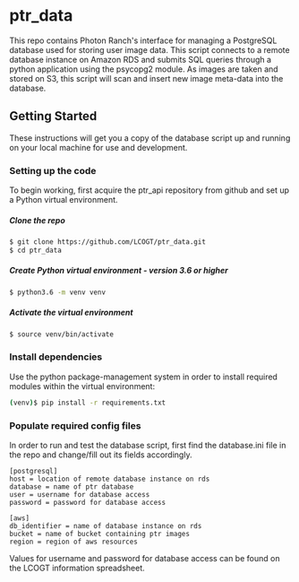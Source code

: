 # ptr_data

This repo contains Photon Ranch's interface for managing a PostgreSQL database used for storing user image data. This script connects to a remote database instance on Amazon RDS and submits SQL queries through a python application using the psycopg2 module. As images are taken and stored on S3, this script will scan and insert new image meta-data into the database. 

## Getting Started

These instructions will get you a copy of the database script up and running on your local machine for use and development.

### Setting up the code
To begin working, first acquire the ptr_api repository from github and set up a Python virtual environment.

##### Clone the repo
```bash
$ git clone https://github.com/LCOGT/ptr_data.git
$ cd ptr_data
```

##### Create Python virtual environment - version 3.6 or higher
```bash
$ python3.6 -m venv venv
```

##### Activate the virtual environment
```bash
$ source venv/bin/activate
```

### Install dependencies
Use the python package-management system in order to install required modules within the virtual environment:
```bash
(venv)$ pip install -r requirements.txt   
```

### Populate required config files
In order to run and test the database script, first find the database.ini file in the repo and change/fill out its fields accordingly.
```
[postgresql]
host = location of remote database instance on rds
database = name of ptr database
user = username for database access
password = password for database access

[aws]
db_identifier = name of database instance on rds
bucket = name of bucket containing ptr images
region = region of aws resources
```
Values for username and password for database access can be found on the LCOGT information spreadsheet.
